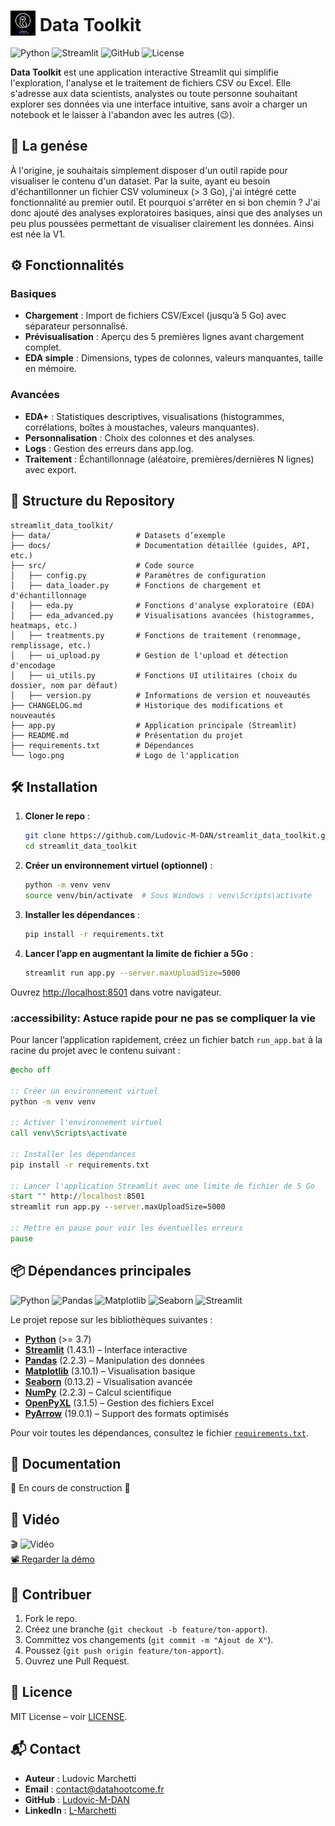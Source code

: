 # <img src="logo.png" alt="Logo" width="40" style="vertical-align: text-bottom;"/> Data Toolkit

![Python](https://img.shields.io/badge/Python-3776AB?style=flat&logo=python&logoColor=white)
![Streamlit](https://img.shields.io/badge/Streamlit-FF4B4B?style=flat&logo=streamlit&logoColor=white)
![GitHub](https://img.shields.io/badge/GitHub-181717?style=flat&logo=github&logoColor=white)
![License](https://img.shields.io/badge/license-MIT-blue)

**Data Toolkit** est une application interactive Streamlit qui simplifie l'exploration, l'analyse et le traitement de fichiers CSV ou Excel. Elle s'adresse aux data scientists, analystes ou toute personne souhaitant explorer ses données via une interface intuitive, sans avoir a charger un notebook et le laisser à l'abandon avec les autres (😉).

## 🌱 La genése 
À l'origine, je souhaitais simplement disposer d'un outil rapide pour visualiser le contenu d'un dataset. Par la suite, ayant eu besoin d'échantillonner un fichier CSV volumineux (> 3 Go), j'ai intégré cette fonctionnalité au premier outil. Et pourquoi s'arrêter en si bon chemin ? J'ai donc ajouté des analyses exploratoires basiques, ainsi que des analyses un peu plus poussées permettant de visualiser clairement les données. Ainsi est née la V1.

## ⚙️ Fonctionnalités

### Basiques
- **Chargement** : Import de fichiers CSV/Excel (jusqu’à 5 Go) avec séparateur personnalisé.
- **Prévisualisation** : Aperçu des 5 premières lignes avant chargement complet.
- **EDA simple** : Dimensions, types de colonnes, valeurs manquantes, taille en mémoire.

### Avancées
- **EDA+** : Statistiques descriptives, visualisations (histogrammes, corrélations, boîtes à moustaches, valeurs manquantes).
- **Personnalisation** : Choix des colonnes et des analyses.
- **Logs** : Gestion des erreurs dans app.log.
- **Traitement** : Échantillonnage (aléatoire, premières/dernières N lignes) avec export.

## 📂 Structure du Repository
```
streamlit_data_toolkit/
├── data/                   # Datasets d’exemple
├── docs/                   # Documentation détaillée (guides, API, etc.)
├── src/                    # Code source
│   ├── config.py           # Paramètres de configuration
│   ├── data_loader.py      # Fonctions de chargement et d'échantillonnage
│   ├── eda.py              # Fonctions d'analyse exploratoire (EDA)
│   ├── eda_advanced.py     # Visualisations avancées (histogrammes, heatmaps, etc.)
│   ├── treatments.py       # Fonctions de traitement (renommage, remplissage, etc.)
│   ├── ui_upload.py        # Gestion de l'upload et détection d'encodage
│   ├── ui_utils.py         # Fonctions UI utilitaires (choix du dossier, nom par défaut)
│   ├── version.py          # Informations de version et nouveautés
├── CHANGELOG.md            # Historique des modifications et nouveautés
├── app.py                  # Application principale (Streamlit)
├── README.md               # Présentation du projet
├── requirements.txt        # Dépendances
└── logo.png                # Logo de l'application
```

## 🛠️ Installation

1. **Cloner le repo** :
   ```bash
   git clone https://github.com/Ludovic-M-DAN/streamlit_data_toolkit.git
   cd streamlit_data_toolkit
   ```

2. **Créer un environnement virtuel (optionnel)** :
   ```bash
   python -m venv venv
   source venv/bin/activate  # Sous Windows : venv\Scripts\activate
   ```

3. **Installer les dépendances** :
   ```bash
   pip install -r requirements.txt
   ```

4. **Lancer l’app en augmentant la limite de fichier a 5Go** :
   ```bash
   streamlit run app.py --server.maxUploadSize=5000
   ```

Ouvrez [http://localhost:8501](http://localhost:8501) dans votre navigateur.

### :accessibility: Astuce rapide pour ne pas se compliquer la vie
Pour lancer l’application rapidement, créez un fichier batch `run_app.bat` à la racine du projet avec le contenu suivant :

```bat
@echo off

:: Créer un environnement virtuel
python -m venv venv

:: Activer l'environnement virtuel
call venv\Scripts\activate

:: Installer les dépendances
pip install -r requirements.txt

:: Lancer l'application Streamlit avec une limite de fichier de 5 Go
start "" http://localhost:8501
streamlit run app.py --server.maxUploadSize=5000

:: Mettre en pause pour voir les éventuelles erreurs
pause

```

## 📦 Dépendances principales
![Python](https://img.shields.io/badge/Python-3.7+-3776AB?style=flat&logo=python&logoColor=white)
![Pandas](https://img.shields.io/badge/Pandas-2.2.3-150458?style=flat&logo=pandas&logoColor=white)
![Matplotlib](https://img.shields.io/badge/Matplotlib-3.10.1-11557C?style=flat&logo=python&logoColor=white)
![Seaborn](https://img.shields.io/badge/Seaborn-0.13.2-4E148C?style=flat&logo=python&logoColor=white)
![Streamlit](https://img.shields.io/badge/Streamlit-1.43.1-FF4B4B?style=flat&logo=streamlit&logoColor=white)

Le projet repose sur les bibliothèques suivantes :
- **[Python](https://www.python.org/)** (>= 3.7)
- **[Streamlit](https://streamlit.io/)** (1.43.1) – Interface interactive
- **[Pandas](https://pandas.pydata.org/)** (2.2.3) – Manipulation des données
- **[Matplotlib](https://matplotlib.org/)** (3.10.1) – Visualisation basique
- **[Seaborn](https://seaborn.pydata.org/)** (0.13.2) – Visualisation avancée
- **[NumPy](https://numpy.org/)** (2.2.3) – Calcul scientifique
- **[OpenPyXL](https://openpyxl.readthedocs.io/en/stable/)** (3.1.5) – Gestion des fichiers Excel
- **[PyArrow](https://arrow.apache.org/)** (19.0.1) – Support des formats optimisés

Pour voir toutes les dépendances, consultez le fichier [`requirements.txt`](requirements.txt).

## 📖 Documentation
🚧 En cours de construction 🚧

## 🎥 Vidéo
🎬 ![Vidéo](https://img.shields.io/badge/Video-Play-green?style=flat&logo=youtube&logoColor=white)  
[📽️ Regarder la démo](https://youtu.be/oglqO8-qINE)

## 🤝 Contribuer
1. Fork le repo.
2. Créez une branche (`git checkout -b feature/ton-apport`).
3. Committez vos changements (`git commit -m "Ajout de X"`).
4. Poussez (`git push origin feature/ton-apport`).
5. Ouvrez une Pull Request.

## 📜 Licence
MIT License – voir [LICENSE](LICENSE).

## 📬 Contact
- **Auteur** : Ludovic Marchetti  
- **Email** : contact@datahootcome.fr  
- **GitHub** : [Ludovic-M-DAN](https://github.com/Ludovic-M-DAN)  
- **LinkedIn** : [L-Marchetti](https://www.linkedin.com/in/l-marchetti/)
